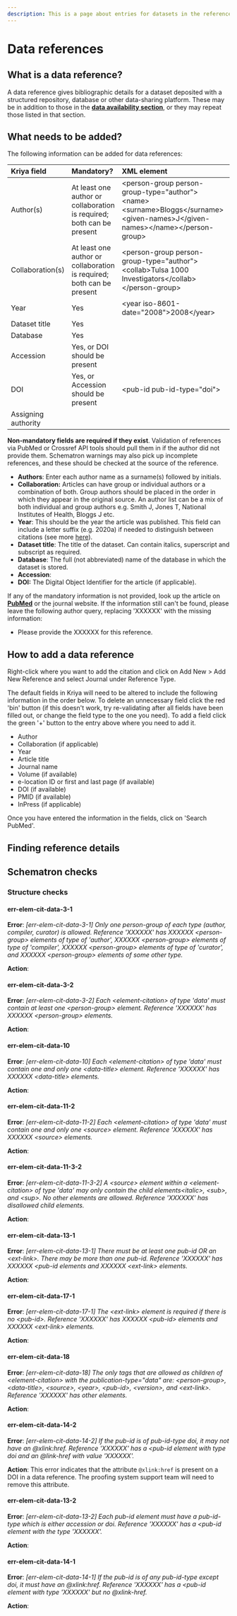 ```yaml
---
description: This is a page about entries for datasets in the reference list.
---
```


# Data references

## What is a data reference?

A data reference gives bibliographic details for a dataset deposited with a structured repository, database or other data-sharing platform. These may be in addition to those in the [**data availability section**](../data-availability.md), or they may repeat those listed in that section.



## What needs to be added?

The following information can be added for data references:

| Kriya field | Mandatory? | XML element | Example |
| :--- | :--- | :--- | :--- |
| Author\(s\) | At least one author or collaboration is required; both can be present | &lt;person-group person-group-type="author"&gt;&lt;name&gt;&lt;surname&gt;Bloggs&lt;/surname&gt;&lt;given-names&gt;J&lt;/given-names&gt;&lt;/name&gt;&lt;/person-group&gt; | Bloggs J |
| Collaboration\(s\) | At least one author or collaboration is required; both can be present | &lt;person-group person-group-type="author"&gt;&lt;collab&gt;Tulsa 1000 Investigators&lt;/collab&gt;&lt;/person-group&gt; | Tulsa 1000 Investigators |
| Year | Yes | &lt;year iso-8601-date="2008"&gt;2008&lt;/year&gt; | 2008 |
| Dataset title | Yes |  |  |
| Database | Yes |  |  |
| Accession | Yes, or DOI should be present |  |  |
| DOI | Yes, or Accession should be present | &lt;pub-id pub-id-type="doi"&gt; |  |
| Assigning authority |  |  |  |

**Non-mandatory fields are required if they exist**. Validation of references via PubMed or Crossref API tools should pull them in if the author did not provide them. Schematron warnings may also pick up incomplete references, and these should be checked at the source of the reference.

* **Authors**: Enter each author name as a surname\(s\) followed by initials. 
* **Collaboration:** Articles can have group or individual authors or a combination of both. Group authors should be placed in the order in which they appear in the original source. An author list can be a mix of both individual and group authors e.g. Smith J, Jones T, National Institutes of Health, Bloggs J etc.
* **Year**: This should be the year the article was published. This field can include a letter suffix \(e.g. 2020a\) if needed to distinguish between citations \(see more [here](../reference-citations.md#what-is-a-reference-citation)\).
* **Dataset title**: The title of the dataset. Can contain italics, superscript and subscript as required.
* **Database**: The full \(not abbreviated\) name of the database in which the dataset is stored.
* **Accession**: 
* **DOI:** The Digital Object Identifier for the article \(if applicable\).

If any of the mandatory information is not provided, look up the article on [**PubMed**](https://pubmed.ncbi.nlm.nih.gov/) or the journal website. If the information still can't be found, please leave the following author query, replacing 'XXXXXX' with the missing information:

* Please provide the XXXXXX for this reference.

## How to add a data reference

Right-click where you want to add the citation and click on Add New &gt; Add New Reference and select Journal under Reference Type.

The default fields in Kriya will need to be altered to include the following information in the order below. To delete an unnecessary field click the red 'bin' button \(if this doesn't work, try re-validating after all fields have been filled out, or change the field type to the one you need\). To add a field click the green '+' button to the entry above where you need to add it.

* Author 
* Collaboration \(if applicable\)
* Year 
* Article title
* Journal name
* Volume \(if available\)
* e-location ID or first and last page \(if available\)
* DOI \(if available\)
* PMID \(if available\)
* InPress \(if applicable\)

Once you have entered the information in the fields, click on 'Search PubMed'.



## Finding reference details



## Schematron checks

### Structure checks

#### err-elem-cit-data-3-1

**Error**: _\[err-elem-cit-data-3-1\] Only one person-group of each type \(author, compiler, curator\) is allowed. Reference 'XXXXXX' has XXXXXX &lt;person-group&gt; elements of type of 'author', XXXXXX &lt;person-group&gt; elements of type of 'compiler', XXXXXX &lt;person-group&gt; elements of type of 'curator', and XXXXXX &lt;person-group&gt; elements of some other type._

**Action**: 

#### err-elem-cit-data-3-2

**Error**: _\[err-elem-cit-data-3-2\] Each &lt;element-citation&gt; of type 'data' must contain at least one &lt;person-group&gt; element. Reference 'XXXXXX' has XXXXXX &lt;person-group&gt; elements._

**Action**:

#### err-elem-cit-data-10

**Error**: _\[err-elem-cit-data-10\] Each &lt;element-citation&gt; of type 'data' must contain one and only one &lt;data-title&gt; element. Reference 'XXXXXX' has XXXXXX &lt;data-title&gt; elements._

**Action**:

#### err-elem-cit-data-11-2

**Error**: _\[err-elem-cit-data-11-2\] Each &lt;element-citation&gt; of type 'data' must contain one and only one &lt;source&gt; element. Reference 'XXXXXX' has XXXXXX &lt;source&gt; elements._

**Action**:

#### err-elem-cit-data-11-3-2

**Error**: _\[err-elem-cit-data-11-3-2\] A &lt;source&gt; element within a &lt;element-citation&gt; of type 'data' may only contain the child elements&lt;italic&gt;, &lt;sub&gt;, and &lt;sup&gt;. No other elements are allowed. Reference 'XXXXXX' has disallowed child elements._

**Action**:

#### err-elem-cit-data-13-1

**Error**: _\[err-elem-cit-data-13-1\] There must be at least one pub-id OR an &lt;ext-link&gt;. There may be more than one pub-id. Reference 'XXXXXX' has XXXXXX &lt;pub-id elements and XXXXXX &lt;ext-link&gt; elements._

**Action**: 

#### err-elem-cit-data-17-1

**Error**: _\[err-elem-cit-data-17-1\] The &lt;ext-link&gt; element is required if there is no &lt;pub-id&gt;. Reference 'XXXXXX' has XXXXXX &lt;pub-id&gt; elements and XXXXXX &lt;ext-link&gt; elements._

**Action**:

#### err-elem-cit-data-18

**Error**: _\[err-elem-cit-data-18\] The only tags that are allowed as children of &lt;element-citation&gt; with the publication-type="data" are: &lt;person-group&gt;, &lt;data-title&gt;, &lt;source&gt;, &lt;year&gt;, &lt;pub-id&gt;, &lt;version&gt;, and &lt;ext-link&gt;. Reference 'XXXXXX' has other elements._

**Action**: 

#### err-elem-cit-data-14-2

**Error**: _\[err-elem-cit-data-14-2\] If the pub-id is of pub-id-type doi, it may not have an @xlink:href. Reference 'XXXXXX' has a &lt;pub-id element with type doi and an @link-href with value 'XXXXXX'._

**Action**: This error indicates that the attribute `@xlink:href` is present on a DOI in a data reference. The proofing system support team will need to remove this attribute.

#### err-elem-cit-data-13-2

**Error**: _\[err-elem-cit-data-13-2\] Each pub-id element must have a pub-id-type which is either accession or doi. Reference 'XXXXXX' has a &lt;pub-id element with the type 'XXXXXX'._

**Action**: 

#### err-elem-cit-data-14-1

**Error**: _\[err-elem-cit-data-14-1\] If the pub-id is of any pub-id-type except doi, it must have an @xlink:href. Reference 'XXXXXX' has a &lt;pub-id element with type 'XXXXXX' but no @xlink-href._

**Action**: 



